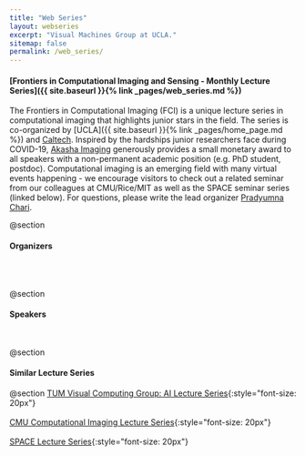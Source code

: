 ```yaml
---
title: "Web Series"
layout: webseries
excerpt: "Visual Machines Group at UCLA."
sitemap: false
permalink: /web_series/
---
```



#### [Frontiers in Computational Imaging and Sensing - Monthly Lecture Series]({{ site.baseurl }}{% link _pages/web_series.md %})

The Frontiers in Computational Imaging (FCI) is a unique lecture series in computational
imaging that highlights junior stars in the field. The series is co-organized by
[UCLA]({{ site.baseurl }}{% link _pages/home_page.md %}) and [Caltech](http://users.cms.caltech.edu/~klbouman/). 
Inspired by the hardships junior researchers face during COVID-19, [Akasha Imaging](http://akasha.im/) 
generously provides a small monetary award to all speakers with a non-permanent academic position 
(e.g. PhD student, postdoc). Computational imaging is an emerging field with many virtual events 
happening - we encourage visitors to check out a related seminar from our colleagues at CMU/Rice/MIT 
as well as the SPACE seminar series (linked below). For questions, please write the lead organizer
[Pradyumna Chari](https://pradyumnachari.github.io/).
<br>

@section
#### Organizers
<br>
<br>
<!-- All the organizers -->

@section
#### Speakers
<br>
<!-- All the web series Entries -->

@section
#### Similar Lecture Series

@section
[TUM Visual Computing Group: AI Lecture Series](https://niessner.github.io/TUM-AI-Lecture-Series/?fbclid=IwAR3qxbYd4ixlTqFzSPqUGXpJY9HnMjZaePsxt5e9cjKyc6sXQoiE6O4l7DE){:style="font-size: 20px"} <br> <br>
[CMU Computational Imaging Lecture Series](https://www.seebelowtheskin.org/webinars/?fbclid=IwAR3W-1DEcj9fsFLvNLx7z4XLhirhopqblno1YA-tx7QRmRWXqi-zqD5-cMc){:style="font-size: 20px"} <br> <br>
[SPACE Lecture Series](https://sites.google.com/view/sps-space){:style="font-size: 20px"}
